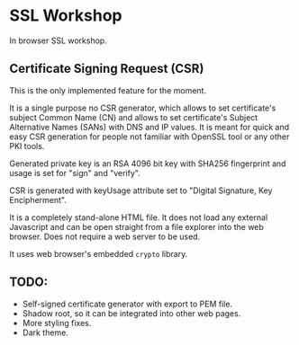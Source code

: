 # SSL Workshop

In browser SSL workshop.

## Certificate Signing Request (CSR)
This is the only implemented feature for the moment.

It is a single purpose no CSR generator, which allows to set certificate's subject Common Name (CN) and allows to set certificate's Subject Alternative Names (SANs) with DNS and IP values.
It is meant for quick and easy CSR generation for people not familiar with OpenSSL tool or any other PKI tools.

Generated private key is an RSA 4096 bit key with SHA256 fingerprint and usage is set for "sign" and "verify".

CSR is generated with keyUsage attribute set to "Digital Signature, Key Encipherment".

It is a completely stand-alone HTML file. It does not load any external Javascript and can be open straight from a file explorer into the web browser. Does not require a web server to be used.

It uses web browser's embedded `crypto` library. 


## TODO:
- Self-signed certificate generator with export to PEM file.  
- Shadow root, so it can be integrated into other web pages.  
- More styling fixes.  
- Dark theme.  
